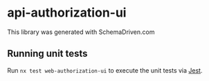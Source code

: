 
# api-authorization-ui

This library was generated with SchemaDriven.com

## Running unit tests

Run `nx test web-authorization-ui` to execute the unit tests via [Jest](https://jestjs.io).

